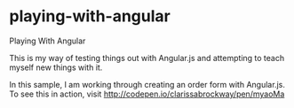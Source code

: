 # playing-with-angular
Playing With Angular

This is my way of testing things out with Angular.js and attempting to teach myself new things with it.

In this sample, I am working through creating an order form with Angular.js. To see this in action, visit http://codepen.io/clarissabrockway/pen/myaoMa